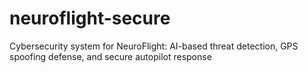 # neuroflight-secure
Cybersecurity system for NeuroFlight: AI-based threat detection, GPS spoofing defense, and secure autopilot response
